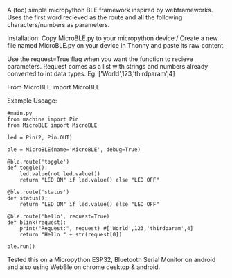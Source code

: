 A (too) simple micropython BLE framework inspired by webframeworks. Uses the first word recieved as the route and all the following characters/numbers as parameters. 

Installation:
Copy MicroBLE.py to your micropython device / Create a new file named MicroBLE.py on your device in Thonny and paste its raw content.

Use the request=True flag when you want the function to recieve parameters. Request comes as a list with strings and numbers already converted to int data types. 
Eg: ['World',123,'thirdparam',4]

From MicroBLE import MicroBLE


Example Useage:
```
#main.py
from machine import Pin
from MicroBLE import MicroBLE

led = Pin(2, Pin.OUT)

ble = MicroBLE(name='MicroBLE', debug=True)

@ble.route('toggle')
def toggle():
    led.value(not led.value())
    return "LED ON" if led.value() else "LED OFF"

@ble.route('status')
def status():
    return "LED ON" if led.value() else "LED OFF"

@ble.route('hello', request=True) 
def blink(request):
    print("Request:", request) #['World',123,'thirdparam',4]
    return "Hello " + str(request[0]) 

ble.run()
```



Tested this on a Micropython ESP32, Bluetooth Serial Monitor on android and also using WebBle on chrome desktop & android. 
